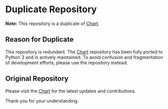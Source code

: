 # Duplicate Repository

**Note:** This repository is a duplicate of [Chart](https://github.com/sugarlabs/chart).

## Reason for Duplicate

This repository is redundant. The [Chart](https://github.com/sugarlabs/chart)  repository has been fully ported to Python 3 and is actively maintained. To avoid confusion and fragmentation of development efforts, please use the repository instead.

## Original Repository

Please visit the [Chart](https://github.com/sugarlabs/chart) for the latest updates and contributions.

Thank you for your understanding.

